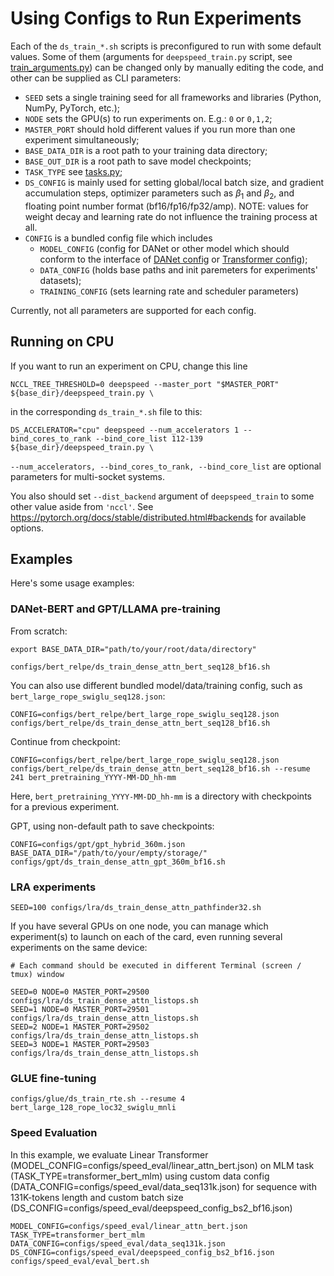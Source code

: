 

# Using Configs to Run Experiments

Each of the `ds_train_*.sh` scripts is preconfigured to run with some default values.
Some of them (arguments for `deepspeed_train.py` script, see [train_arguments.py](../train_arguments.py)) can be changed only by 
manually editing the code, and other can be supplied as CLI parameters:

* `SEED` sets a single training seed for all frameworks and libraries (Python, NumPy, PyTorch, etc.);
* `NODE` sets the GPU(s) to run experiments on. E.g.: `0` or `0,1,2`;
* `MASTER_PORT` should hold different values if you run more than one experiment simultaneously;
* `BASE_DATA_DIR` is a root path to your training data directory;
* `BASE_OUT_DIR` is a root path to save model checkpoints;
* `TASK_TYPE` see [tasks.py](../utils/tasks.py);
* `DS_CONFIG` is mainly used for setting global/local batch size,
and gradient accumulation steps, optimizer parameters such as $\beta_1$ and $\beta_2$, 
and floating point number format (bf16/fp16/fp32/amp). NOTE: values for weight decay 
and learning rate do not influence the training process at all.
* `CONFIG` is a bundled config file which includes
  - `MODEL_CONFIG` (config for DANet or 
  other model which should conform to the interface of
  [DANet config](../src/model_config.py) or [Transformer config](../src/other_models/modeling.py));
  - `DATA_CONFIG` (holds base paths and init paremeters for experiments' datasets);
  - `TRAINING_CONFIG` (sets learning rate and scheduler parameters)

Currently, not all parameters are supported for each config.

## Running on CPU

If you want to run an experiment on CPU, change this line

```commandline
NCCL_TREE_THRESHOLD=0 deepspeed --master_port "$MASTER_PORT" ${base_dir}/deepspeed_train.py \
```
in the corresponding `ds_train_*.sh` file to this:
```commandline
DS_ACCELERATOR="cpu" deepspeed --num_accelerators 1 --bind_cores_to_rank --bind_core_list 112-139 ${base_dir}/deepspeed_train.py \
```
`--num_accelerators, --bind_cores_to_rank, --bind_core_list` are optional parameters for multi-socket systems.

You also should set `--dist_backend` argument of `deepspeed_train` to some other value 
aside from `'nccl'`. See https://pytorch.org/docs/stable/distributed.html#backends for available options.

## Examples

Here's some usage examples:

### DANet-BERT and GPT/LLAMA pre-training

From scratch:

```commandline
export BASE_DATA_DIR="path/to/your/root/data/directory"

configs/bert_relpe/ds_train_dense_attn_bert_seq128_bf16.sh
```

You can also use different bundled model/data/training config, such as `bert_large_rope_swiglu_seq128.json`:

```commandline
CONFIG=configs/bert_relpe/bert_large_rope_swiglu_seq128.json configs/bert_relpe/ds_train_dense_attn_bert_seq128_bf16.sh
```
Continue from checkpoint:

```commandline
CONFIG=configs/bert_relpe/bert_large_rope_swiglu_seq128.json configs/bert_relpe/ds_train_dense_attn_bert_seq128_bf16.sh --resume 241 bert_pretraining_YYYY-MM-DD_hh-mm
```

Here, `bert_pretraining_YYYY-MM-DD_hh-mm` is a directory with checkpoints for a previous experiment.

GPT, using non-default path to save checkpoints:

```commandline
CONFIG=configs/gpt/gpt_hybrid_360m.json BASE_DATA_DIR="/path/to/your/empty/storage/" configs/gpt/ds_train_dense_attn_gpt_360m_bf16.sh
```


### LRA experiments

```commandline
SEED=100 configs/lra/ds_train_dense_attn_pathfinder32.sh
```

If you have several GPUs on one node, you can manage which experiment(s) to launch on 
each of the card, even running several experiments on the same device:

```commandline
# Each command should be executed in different Terminal (screen / tmux) window

SEED=0 NODE=0 MASTER_PORT=29500 configs/lra/ds_train_dense_attn_listops.sh
SEED=1 NODE=0 MASTER_PORT=29501 configs/lra/ds_train_dense_attn_listops.sh
SEED=2 NODE=1 MASTER_PORT=29502 configs/lra/ds_train_dense_attn_listops.sh
SEED=3 NODE=1 MASTER_PORT=29503 configs/lra/ds_train_dense_attn_listops.sh
```
### GLUE fine-tuning

```commandline
configs/glue/ds_train_rte.sh --resume 4 bert_large_128_rope_loc32_swiglu_mnli
```

### Speed Evaluation

In this example, we evaluate Linear Transformer (MODEL_CONFIG=configs/speed_eval/linear_attn_bert.json) 
on MLM task (TASK_TYPE=transformer_bert_mlm) using custom data config
(DATA_CONFIG=configs/speed_eval/data_seq131k.json) for sequence with 131K-tokens length
and custom batch size (DS_CONFIG=configs/speed_eval/deepspeed_config_bs2_bf16.json)

```commandline
MODEL_CONFIG=configs/speed_eval/linear_attn_bert.json TASK_TYPE=transformer_bert_mlm DATA_CONFIG=configs/speed_eval/data_seq131k.json DS_CONFIG=configs/speed_eval/deepspeed_config_bs2_bf16.json configs/speed_eval/eval_bert.sh
```